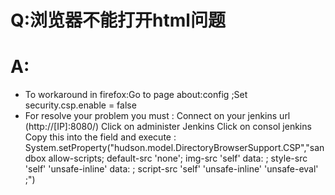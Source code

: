 # Q:浏览器不能打开html问题    
# A:
*  To workaround in firefox:Go to page about:config ;Set security.csp.enable = false
*  For resolve your problem you must :
Connect on your jenkins url \(http:\/\/\[IP\]:8080\/\)
Click on administer Jenkins
Click on consol jenkins
Copy this into the field and execute :
System.setProperty\("hudson.model.DirectoryBrowserSupport.CSP","sandbox allow-scripts; default-src 'none'; img-src 'self' data: ; style-src 'self' 'unsafe-inline' data: ; script-src 'self' 'unsafe-inline' 'unsafe-eval' ;"\)


